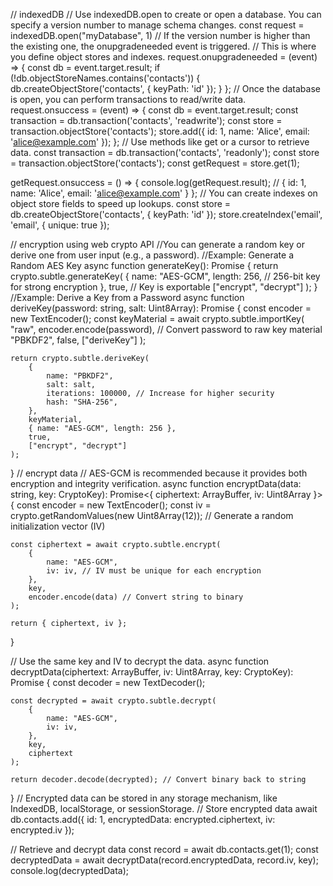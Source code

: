 // indexedDB
// Use indexedDB.open to create or open a database. You can specify a version number to manage schema changes.
const request = indexedDB.open("myDatabase", 1)
// If the version number is higher than the existing one, the onupgradeneeded event is triggered. 
// This is where you define object stores and indexes.
request.onupgradeneeded = (event) => {
    const db = event.target.result;
    if (!db.objectStoreNames.contains('contacts')) {
        db.createObjectStore('contacts', { keyPath: 'id' });
    }
};
// Once the database is open, you can perform transactions to read/write data.
request.onsuccess = (event) => {
    const db = event.target.result;
    const transaction = db.transaction('contacts', 'readwrite');
    const store = transaction.objectStore('contacts');
    store.add({ id: 1, name: 'Alice', email: 'alice@example.com' });
};
// Use methods like get or a cursor to retrieve data.
const transaction = db.transaction('contacts', 'readonly');
const store = transaction.objectStore('contacts');
const getRequest = store.get(1);

getRequest.onsuccess = () => {
    console.log(getRequest.result); // { id: 1, name: 'Alice', email: 'alice@example.com' }
};
// You can create indexes on object store fields to speed up lookups.
const store = db.createObjectStore('contacts', { keyPath: 'id' });
store.createIndex('email', 'email', { unique: true });


// encryption using web crypto API
//You can generate a random key or derive one from user input (e.g., a password).
//Example: Generate a Random AES Key
async function generateKey(): Promise<CryptoKey> {
    return crypto.subtle.generateKey(
        {
            name: "AES-GCM",
            length: 256, // 256-bit key for strong encryption
        },
        true, // Key is exportable
        ["encrypt", "decrypt"]
    );
}
//Example: Derive a Key from a Password
async function deriveKey(password: string, salt: Uint8Array): Promise<CryptoKey> {
    const encoder = new TextEncoder();
    const keyMaterial = await crypto.subtle.importKey(
        "raw",
        encoder.encode(password), // Convert password to raw key material
        "PBKDF2",
        false,
        ["deriveKey"]
    );

    return crypto.subtle.deriveKey(
        {
            name: "PBKDF2",
            salt: salt,
            iterations: 100000, // Increase for higher security
            hash: "SHA-256",
        },
        keyMaterial,
        { name: "AES-GCM", length: 256 },
        true,
        ["encrypt", "decrypt"]
    );
}
// encrypt data
// AES-GCM is recommended because it provides both encryption and integrity verification.
async function encryptData(data: string, key: CryptoKey): Promise<{ ciphertext: ArrayBuffer, iv: Uint8Array }> {
    const encoder = new TextEncoder();
    const iv = crypto.getRandomValues(new Uint8Array(12)); // Generate a random initialization vector (IV)

    const ciphertext = await crypto.subtle.encrypt(
        {
            name: "AES-GCM",
            iv: iv, // IV must be unique for each encryption
        },
        key,
        encoder.encode(data) // Convert string to binary
    );

    return { ciphertext, iv };
}

// Use the same key and IV to decrypt the data.
async function decryptData(ciphertext: ArrayBuffer, iv: Uint8Array, key: CryptoKey): Promise<string> {
    const decoder = new TextDecoder();

    const decrypted = await crypto.subtle.decrypt(
        {
            name: "AES-GCM",
            iv: iv,
        },
        key,
        ciphertext
    );

    return decoder.decode(decrypted); // Convert binary back to string
}
// Encrypted data can be stored in any storage mechanism, like IndexedDB, localStorage, or sessionStorage.
// Store encrypted data
await db.contacts.add({ id: 1, encryptedData: encrypted.ciphertext, iv: encrypted.iv });

// Retrieve and decrypt data
const record = await db.contacts.get(1);
const decryptedData = await decryptData(record.encryptedData, record.iv, key);
console.log(decryptedData);

